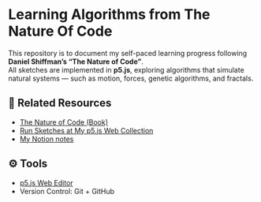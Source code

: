 # Learning Algorithms from The Nature Of Code

This repository is to document my self-paced learning progress following **Daniel Shiffman’s “The Nature of Code”**.  
All sketches are implemented in **p5.js**, exploring algorithms that simulate natural systems — such as motion, forces, genetic algorithms, and fractals.

## 🔗 Related Resources
- [The Nature of Code (Book)](https://natureofcode.com/)
- [Run Sketches at My p5.js Web Collection](https://editor.p5js.org/yourusername/collections/yourcollectionid)
- [My Notion notes](https://panoramic-gateway-605.notion.site/The-Nature-of-Code-Notes-2844b925a02880f3baeae2c7bd7226d4)

## ⚙️ Tools
- [p5.js Web Editor](https://editor.p5js.org/)
- Version Control: Git + GitHub
